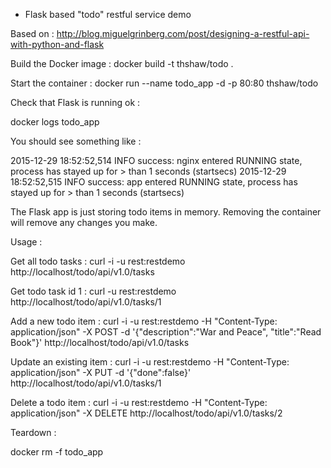 * Flask based "todo" restful service demo

Based on : http://blog.miguelgrinberg.com/post/designing-a-restful-api-with-python-and-flask

Build the Docker image : 
docker build -t thshaw/todo .

Start the container : 
docker run --name todo_app -d -p 80:80 thshaw/todo

Check that Flask is running ok :

docker logs todo_app 

You should see something like :

2015-12-29 18:52:52,514 INFO success: nginx entered RUNNING state, process has stayed up for > than 1 seconds (startsecs)
2015-12-29 18:52:52,515 INFO success: app entered RUNNING state, process has stayed up for > than 1 seconds (startsecs)

The Flask app is just storing todo items in memory.  Removing the container will remove any changes you make.

Usage : 

Get all todo tasks :
curl -i -u rest:restdemo http://localhost/todo/api/v1.0/tasks

Get todo task id 1 :
curl -u rest:restdemo http://localhost/todo/api/v1.0/tasks/1

Add a new todo item : 
curl -i -u rest:restdemo -H "Content-Type: application/json" -X POST -d '{"description":"War and Peace", "title":"Read Book"}' http://localhost/todo/api/v1.0/tasks

Update an existing item :
curl -i -u rest:restdemo -H "Content-Type: application/json" -X PUT -d '{"done":false}' http://localhost/todo/api/v1.0/tasks/1

Delete a todo item : 
curl -i -u rest:restdemo -H "Content-Type: application/json" -X DELETE http://localhost/todo/api/v1.0/tasks/2


Teardown :

docker rm -f todo_app
